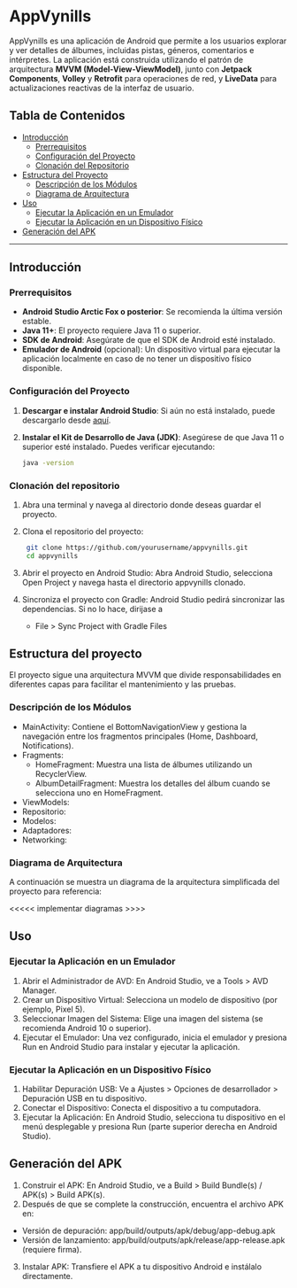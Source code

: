 # AppVynills

AppVynills es una aplicación de Android que permite a los usuarios explorar y ver detalles de álbumes, incluidas pistas, géneros, comentarios e intérpretes. La aplicación está construida utilizando el patrón de arquitectura **MVVM (Model-View-ViewModel)**, junto con **Jetpack Components**, **Volley** y **Retrofit** para operaciones de red, y **LiveData** para actualizaciones reactivas de la interfaz de usuario.

## Tabla de Contenidos
- [Introducción](#introducción)
  - [Prerrequisitos](#prerrequisitos)
  - [Configuración del Proyecto](#configuración-del-proyecto)
  - [Clonación del Repositorio](#clonación-del-repositorio)
- [Estructura del Proyecto](#estructura-del-proyecto)
  - [Descripción de los Módulos](#descripción-de-los-módulos)
  - [Diagrama de Arquitectura](#diagrama-de-arquitectura)
- [Uso](#uso)
  - [Ejecutar la Aplicación en un Emulador](#ejecutar-la-aplicación-en-un-emulador)
  - [Ejecutar la Aplicación en un Dispositivo Físico](#ejecutar-la-aplicación-en-un-dispositivo-físico)
- [Generación del APK](#generación-del-apk)


---

## Introducción

### Prerrequisitos

- **Android Studio Arctic Fox o posterior**: Se recomienda la última versión estable.
- **Java 11+**: El proyecto requiere Java 11 o superior.
- **SDK de Android**: Asegúrate de que el SDK de Android esté instalado.
- **Emulador de Android** (opcional): Un dispositivo virtual para ejecutar la aplicación localmente en caso de no tener un dispositivo físico disponible.

### Configuración del Proyecto

1. **Descargar e instalar Android Studio**: Si aún no está instalado, puede descargarlo desde [aquí](https://developer.android.com/studio).
2. **Instalar el Kit de Desarrollo de Java (JDK)**: Asegúrese de que Java 11 o superior esté instalado. Puedes verificar ejecutando:

   ```bash
   java -version

### Clonación del repositorio

1. Abra una terminal y navega al directorio donde deseas guardar el proyecto.
2. Clona el repositorio del proyecto:

    ```bash
     git clone https://github.com/yourusername/appvynills.git
     cd appvynills
    
3. Abrir el proyecto en Android Studio: Abra Android Studio, selecciona Open Project y navega hasta el directorio appvynills clonado.
4. Sincroniza el proyecto con Gradle: Android Studio pedirá sincronizar las dependencias. Si no lo hace, dirijase a
     - File > Sync Project with Gradle Files



## Estructura del proyecto

El proyecto sigue una arquitectura MVVM que divide responsabilidades en diferentes capas para facilitar el mantenimiento y las pruebas.

### Descripción de los Módulos

- MainActivity: Contiene el BottomNavigationView y gestiona la navegación entre los fragmentos principales (Home, Dashboard, Notifications).
- Fragments:
  -   HomeFragment: Muestra una lista de álbumes utilizando un RecyclerView.
  -   AlbumDetailFragment: Muestra los detalles del álbum cuando se selecciona uno en HomeFragment.
- ViewModels:
- Repositorio:
- Modelos:
- Adaptadores:
- Networking:

### Diagrama de Arquitectura

A continuación se muestra un diagrama de la arquitectura simplificada del proyecto para referencia:

<<<<< implementar diagramas >>>>

## Uso

### Ejecutar la Aplicación en un Emulador

1. Abrir el Administrador de AVD: En Android Studio, ve a Tools > AVD Manager.
2. Crear un Dispositivo Virtual: Selecciona un modelo de dispositivo (por ejemplo, Pixel 5).
3. Seleccionar Imagen del Sistema: Elige una imagen del sistema (se recomienda Android 10 o superior).
4. Ejecutar el Emulador: Una vez configurado, inicia el emulador y presiona Run en Android Studio para instalar y ejecutar la aplicación.
   
### Ejecutar la Aplicación en un Dispositivo Físico

1. Habilitar Depuración USB: Ve a Ajustes > Opciones de desarrollador > Depuración USB en tu dispositivo.
2. Conectar el Dispositivo: Conecta el dispositivo a tu computadora.
3. Ejecutar la Aplicación: En Android Studio, selecciona tu dispositivo en el menú desplegable y presiona Run (parte superior derecha en Android Studio).

## Generación del APK

1. Construir el APK: En Android Studio, ve a Build > Build Bundle(s) / APK(s) > Build APK(s).
2. Después de que se complete la construcción, encuentra el archivo APK en:
  - Versión de depuración: app/build/outputs/apk/debug/app-debug.apk
  - Versión de lanzamiento: app/build/outputs/apk/release/app-release.apk (requiere firma).
3. Instalar APK: Transfiere el APK a tu dispositivo Android e instálalo directamente.

